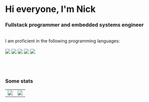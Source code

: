 <h1>Hi everyone, I'm Nick</h1>
<h3>Fullstack programmer and embedded systems engineer</h3><br />
I am proficient in the following programming languages: <br /><br />
<div>
  <img src="https://img.shields.io/badge/javascript-%23323330.svg?style=for-the-badge&logo=javascript&logoColor=%23F7DF1E" /> <img src="https://img.shields.io/badge/typescript-%23007ACC.svg?style=for-the-badge&logo=typescript&logoColor=white" /> <img src="https://img.shields.io/badge/c-%2300599C.svg?style=for-the-badge&logo=c&logoColor=white" /> <img src="https://img.shields.io/badge/dart-%230175C2.svg?style=for-the-badge&logo=dart&logoColor=white" /> <img src="https://img.shields.io/badge/php-%23777BB4.svg?style=for-the-badge&logo=php&logoColor=white" />
</div>
<br /><br /><br />
<h3>Some stats</h3>
<table cellspacing="5" border="0">
  <tr>
    <td valign="top"><img src="https://github-readme-stats.vercel.app/api?username=Psychosynthesis&show_icons=true&theme=dark" /></td>
    <td valign="top"><img src="https://github-readme-stats.vercel.app/api/top-langs/?username=Psychosynthesis&layout=compact&theme=dark" /></td>
  </tr>
</table>
